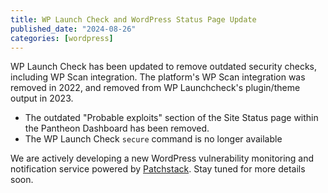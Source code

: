 ```yaml
---
title: WP Launch Check and WordPress Status Page Update
published_date: "2024-08-26"
categories: [wordpress]
---
```


WP Launch Check has been updated to remove outdated security checks, including  WP Scan integration. The platform's WP Scan integration was removed in 2022, and removed from WP Launchcheck's plugin/theme output in 2023.

* The outdated "Probable exploits" section of the Site Status page within the Pantheon Dashboard has been removed.
* The WP Launch Check `secure` command is no longer available

We are actively developing a new WordPress vulnerability monitoring and notification service powered by [Patchstack](https://patchstack.com/). Stay tuned for more details soon.